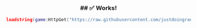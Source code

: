 <h3 align="center">## ✅ Works!</h3>
  
```lua
loadstring(game:HttpGet("https://raw.githubusercontent.com/justdoingrandomstuff/World-Zero/refs/heads/main/autofarm"))()
```
